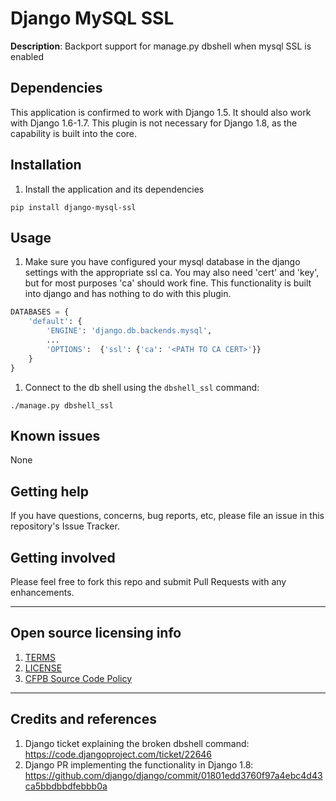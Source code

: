 # Django MySQL SSL

**Description**:  Backport support for manage.py dbshell when mysql SSL is enabled

## Dependencies

This application is confirmed to work with Django 1.5. It should also work with Django 1.6-1.7.  This plugin is not necessary for Django 1.8, as the capability is built into the core.

## Installation

1. Install the application and its dependencies

```
pip install django-mysql-ssl
```

## Usage

1. Make sure you have configured your mysql database in the django settings with the appropriate ssl ca.  You may also need 'cert' and 'key', but for most purposes 'ca' should work fine.  This functionality is built into django and has nothing to do with this plugin.

```python
DATABASES = {
    'default': {
        'ENGINE': 'django.db.backends.mysql',
        ...
        'OPTIONS':  {'ssl': {'ca': '<PATH TO CA CERT>'}}
    }
}
```

1. Connect to the db shell using the `dbshell_ssl` command: 

```shell
./manage.py dbshell_ssl
```

## Known issues

None

## Getting help

If you have questions, concerns, bug reports, etc, please file an issue in this repository's Issue Tracker.

## Getting involved

Please feel free to fork this repo and submit Pull Requests with any enhancements.


----

## Open source licensing info
1. [TERMS](TERMS.md)
2. [LICENSE](LICENSE)
3. [CFPB Source Code Policy](https://github.com/cfpb/source-code-policy/)


----

## Credits and references

1. Django ticket explaining the broken dbshell command: https://code.djangoproject.com/ticket/22646
1. Django PR implementing the functionality in Django 1.8: https://github.com/django/django/commit/01801edd3760f97a4ebc4d43ca5bbdbbdfebbb0a

